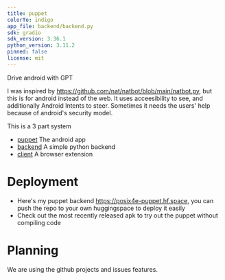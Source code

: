 ```yaml
---
title: puppet 
colorTo: indigo
app_file: backend/backend.py
sdk: gradio
sdk_version: 3.36.1
python_version: 3.11.2
pinned: false
license: mit
---
```

Drive android with GPT


I was inspired by https://github.com/nat/natbot/blob/main/natbot.py, but this is for android instead of the web. It uses acceesibility to see, and additionally Android Intents to steer. Sometimes it needs the users' help because of android's security model. 


This is a 3 part system
- [puppet](puppet/README.md) The android app
- [backend](backend/README.md) A simple python backend
- [client](earth/README.md) A browser extension
# Deployment
- Here's my puppet backend https://posix4e-puppet.hf.space, you can push the repo to your own huggingspace to deploy it easily
- Check out the most recently released apk to try out the puppet without compiling code
# Planning 
We are using the github projects and issues features.
